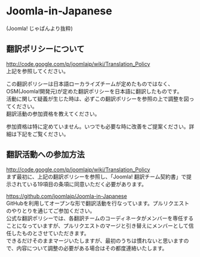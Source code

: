Joomla-in-Japanese
==================

(Joomla! じゃぱんより抜粋)

翻訳ポリシーについて
--------------------------------------

  http://code.google.com/p/joomlajp/wiki/Translation_Policy  
上記を参照してください。

  この翻訳ポリシーは日本語ローカライズチームが定めたものではなく、OSM(Joomla!開発元)が定めた翻訳ポリシーを日本語に翻訳したものです。  
  活動に関して疑義が生じた時は、必ずこの翻訳ポリシーを参照の上で調整を図ってください。  
  翻訳活動の参加資格を教えてください。  

  参加資格は特に定めていません。いつでも必要な時に改善をご提案ください。詳細は下記をご覧ください。  

翻訳活動への参加方法
--------------------------------------

  http://code.google.com/p/joomlajp/wiki/Translation_Policy     
  まず最初に、上記の翻訳ポリシーを参照し、「Joomla! 翻訳チーム契約書」で提示されている19項目の条項に同意いただく必要があります。  

  https://github.com/joomlajp/Joomla-in-Japanese  
  GitHubを利用してオープンな形で翻訳活動を行なっています。プルリクエストのやりとりを通じてご参加ください。  
  公式な翻訳ポリシーでは、各翻訳チームのコーディネータがメンバーを専任することになっていますが、プルリクエストのマージと引き替えにメンバーとして信任したものとさせていただきます。  
できるだけそのままマージいたしますが、最初のうちは慣れないと思いますので、内容について調整の必要がある場合はその都度連絡いたします。
